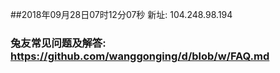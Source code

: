 ##2018年09月28日07时12分07秒 新址: 104.248.98.194
### 兔友常见问题及解答: https://github.com/wanggonging/d/blob/w/FAQ.md
